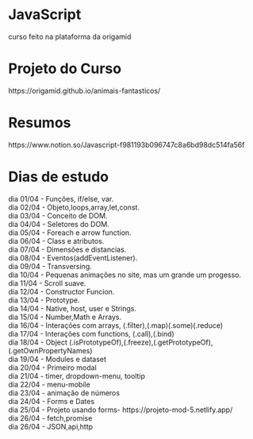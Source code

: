 # JavaScript
curso feito na plataforma da origamid

<h1>Projeto do Curso</h1>
https://origamid.github.io/animais-fantasticos/


<h1>Resumos</h1>
<p>https://www.notion.so/Javascript-f981193b096747c8a6bd98dc514fa56f</p>
<h1>Dias de estudo</h1>
dia 01/04 - Funções, if/else, var. </br>
dia 02/04 - Objeto,loops,array,let,const. </br>
dia 03/04 - Conceito de DOM. </br>
dia 04/04 - Seletores do DOM. </br>
dia 05/04 - Foreach e arrow function.</br>
dia 06/04 - Class e atributos.</br>
dia 07/04 - Dimensões e distancias.</br>
dia 08/04 - Eventos(addEventListener).</br>
dia 09/04 - Transversing.</br>
dia 10/04 - Pequenas animações no site, mas um grande um progesso.</br>
dia 11/04 - Scroll suave.</br>
dia 12/04 - Constructor Funcion.</br>
dia 13/04 - Prototype.</br>
dia 14/04 - Native, host, user e Strings.</br>
dia 15/04 - Number,Math e Arrays.</br>
dia 16/04 - Interações com arrays, (.filter),(.map)(.some)(.reduce)</br>
dia 17/04 - Interações com functions, (.call),(.bind)</br>
dia 18/04 - Object (.isPrototypeOf),(.freeze),(.getPrototypeOf),(.getOwnPropertyNames)</br>
dia 19/04 - Modules e dataset </br>
dia 20/04 - Primeiro modal </br>
dia 21/04 - timer, dropdown-menu, tooltip</br>
dia 22/04 - menu-mobile</br>
dia 23/04 - animação de números</br>
dia 24/04 - Forms e Dates</br>
dia 25/04 - Projeto usando forms- https://projeto-mod-5.netlify.app/</br>
dia 26/04 - fetch,promise</br>
dia 26/04 - JSON,api,http</br>



